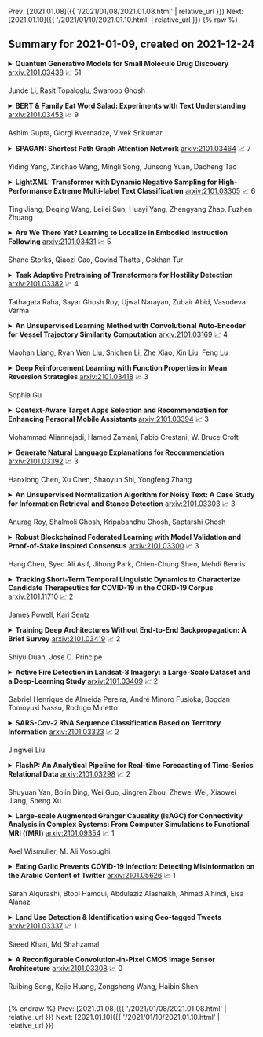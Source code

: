 Prev: [2021.01.08]({{ '/2021/01/08/2021.01.08.html' | relative_url }})  Next: [2021.01.10]({{ '/2021/01/10/2021.01.10.html' | relative_url }})
{% raw %}
## Summary for 2021-01-09, created on 2021-12-24


<details><summary><b>Quantum Generative Models for Small Molecule Drug Discovery</b>
<a href="https://arxiv.org/abs/2101.03438">arxiv:2101.03438</a>
&#x1F4C8; 51 <br>
<p>Junde Li, Rasit Topaloglu, Swaroop Ghosh</p></summary>
<p>

**Abstract:** Existing drug discovery pipelines take 5-10 years and cost billions of dollars. Computational approaches aim to sample from regions of the whole molecular and solid-state compounds called chemical space which could be on the order of 1060 . Deep generative models can model the underlying probability distribution of both the physical structures and property of drugs and relate them nonlinearly. By exploiting patterns in massive datasets, these models can distill salient features that characterize the molecules. Generative Adversarial Networks (GANs) discover drug candidates by generating molecular structures that obey chemical and physical properties and show affinity towards binding with the receptor for a target disease. However, classical GANs cannot explore certain regions of the chemical space and suffer from curse-of-dimensionality. A full quantum GAN may require more than 90 qubits even to generate QM9-like small molecules. We propose a qubit-efficient quantum GAN with a hybrid generator (QGAN-HG) to learn richer representation of molecules via searching exponentially large chemical space with few qubits more efficiently than classical GAN. The QGANHG model is composed of a hybrid quantum generator that supports various number of qubits and quantum circuit layers, and, a classical discriminator. QGAN-HG with only 14.93% retained parameters can learn molecular distribution as efficiently as classical counterpart. The QGAN-HG variation with patched circuits considerably accelerates our standard QGANHG training process and avoids potential gradient vanishing issue of deep neural networks. Code is available on GitHub https://github.com/jundeli/quantum-gan.

</p>
</details>

<details><summary><b>BERT & Family Eat Word Salad: Experiments with Text Understanding</b>
<a href="https://arxiv.org/abs/2101.03453">arxiv:2101.03453</a>
&#x1F4C8; 9 <br>
<p>Ashim Gupta, Giorgi Kvernadze, Vivek Srikumar</p></summary>
<p>

**Abstract:** In this paper, we study the response of large models from the BERT family to incoherent inputs that should confuse any model that claims to understand natural language. We define simple heuristics to construct such examples. Our experiments show that state-of-the-art models consistently fail to recognize them as ill-formed, and instead produce high confidence predictions on them. As a consequence of this phenomenon, models trained on sentences with randomly permuted word order perform close to state-of-the-art models. To alleviate these issues, we show that if models are explicitly trained to recognize invalid inputs, they can be robust to such attacks without a drop in performance.

</p>
</details>

<details><summary><b>SPAGAN: Shortest Path Graph Attention Network</b>
<a href="https://arxiv.org/abs/2101.03464">arxiv:2101.03464</a>
&#x1F4C8; 7 <br>
<p>Yiding Yang, Xinchao Wang, Mingli Song, Junsong Yuan, Dacheng Tao</p></summary>
<p>

**Abstract:** Graph convolutional networks (GCN) have recently demonstrated their potential in analyzing non-grid structure data that can be represented as graphs. The core idea is to encode the local topology of a graph, via convolutions, into the feature of a center node. In this paper, we propose a novel GCN model, which we term as Shortest Path Graph Attention Network (SPAGAN). Unlike conventional GCN models that carry out node-based attentions within each layer, the proposed SPAGAN conducts path-based attention that explicitly accounts for the influence of a sequence of nodes yielding the minimum cost, or shortest path, between the center node and its higher-order neighbors. SPAGAN therefore allows for a more informative and intact exploration of the graph structure and further {a} more effective aggregation of information from distant neighbors into the center node, as compared to node-based GCN methods. We test SPAGAN on the downstream classification task on several standard datasets, and achieve performances superior to the state of the art. Code is publicly available at https://github.com/ihollywhy/SPAGAN.

</p>
</details>

<details><summary><b>LightXML: Transformer with Dynamic Negative Sampling for High-Performance Extreme Multi-label Text Classification</b>
<a href="https://arxiv.org/abs/2101.03305">arxiv:2101.03305</a>
&#x1F4C8; 6 <br>
<p>Ting Jiang, Deqing Wang, Leilei Sun, Huayi Yang, Zhengyang Zhao, Fuzhen Zhuang</p></summary>
<p>

**Abstract:** Extreme Multi-label text Classification (XMC) is a task of finding the most relevant labels from a large label set. Nowadays deep learning-based methods have shown significant success in XMC. However, the existing methods (e.g., AttentionXML and X-Transformer etc) still suffer from 1) combining several models to train and predict for one dataset, and 2) sampling negative labels statically during the process of training label ranking model, which reduces both the efficiency and accuracy of the model. To address the above problems, we proposed LightXML, which adopts end-to-end training and dynamic negative labels sampling. In LightXML, we use generative cooperative networks to recall and rank labels, in which label recalling part generates negative and positive labels, and label ranking part distinguishes positive labels from these labels. Through these networks, negative labels are sampled dynamically during label ranking part training by feeding with the same text representation. Extensive experiments show that LightXML outperforms state-of-the-art methods in five extreme multi-label datasets with much smaller model size and lower computational complexity. In particular, on the Amazon dataset with 670K labels, LightXML can reduce the model size up to 72% compared to AttentionXML.

</p>
</details>

<details><summary><b>Are We There Yet? Learning to Localize in Embodied Instruction Following</b>
<a href="https://arxiv.org/abs/2101.03431">arxiv:2101.03431</a>
&#x1F4C8; 5 <br>
<p>Shane Storks, Qiaozi Gao, Govind Thattai, Gokhan Tur</p></summary>
<p>

**Abstract:** Embodied instruction following is a challenging problem requiring an agent to infer a sequence of primitive actions to achieve a goal environment state from complex language and visual inputs. Action Learning From Realistic Environments and Directives (ALFRED) is a recently proposed benchmark for this problem consisting of step-by-step natural language instructions to achieve subgoals which compose to an ultimate high-level goal. Key challenges for this task include localizing target locations and navigating to them through visual inputs, and grounding language instructions to visual appearance of objects. To address these challenges, in this study, we augment the agent's field of view during navigation subgoals with multiple viewing angles, and train the agent to predict its relative spatial relation to the target location at each timestep. We also improve language grounding by introducing a pre-trained object detection module to the model pipeline. Empirical studies show that our approach exceeds the baseline model performance.

</p>
</details>

<details><summary><b>Task Adaptive Pretraining of Transformers for Hostility Detection</b>
<a href="https://arxiv.org/abs/2101.03382">arxiv:2101.03382</a>
&#x1F4C8; 4 <br>
<p>Tathagata Raha, Sayar Ghosh Roy, Ujwal Narayan, Zubair Abid, Vasudeva Varma</p></summary>
<p>

**Abstract:** Identifying adverse and hostile content on the web and more particularly, on social media, has become a problem of paramount interest in recent years. With their ever increasing popularity, fine-tuning of pretrained Transformer-based encoder models with a classifier head are gradually becoming the new baseline for natural language classification tasks. In our work, we explore the gains attributed to Task Adaptive Pretraining (TAPT) prior to fine-tuning of Transformer-based architectures. We specifically study two problems, namely, (a) Coarse binary classification of Hindi Tweets into Hostile or Not, and (b) Fine-grained multi-label classification of Tweets into four categories: hate, fake, offensive, and defamation. Building up on an architecture which takes emojis and segmented hashtags into consideration for classification, we are able to experimentally showcase the performance upgrades due to TAPT. Our system (with team name 'iREL IIIT') ranked first in the 'Hostile Post Detection in Hindi' shared task with an F1 score of 97.16% for coarse-grained detection and a weighted F1 score of 62.96% for fine-grained multi-label classification on the provided blind test corpora.

</p>
</details>

<details><summary><b>An Unsupervised Learning Method with Convolutional Auto-Encoder for Vessel Trajectory Similarity Computation</b>
<a href="https://arxiv.org/abs/2101.03169">arxiv:2101.03169</a>
&#x1F4C8; 4 <br>
<p>Maohan Liang, Ryan Wen Liu, Shichen Li, Zhe Xiao, Xin Liu, Feng Lu</p></summary>
<p>

**Abstract:** To achieve reliable mining results for massive vessel trajectories, one of the most important challenges is how to efficiently compute the similarities between different vessel trajectories. The computation of vessel trajectory similarity has recently attracted increasing attention in the maritime data mining research community. However, traditional shape- and warping-based methods often suffer from several drawbacks such as high computational cost and sensitivity to unwanted artifacts and non-uniform sampling rates, etc. To eliminate these drawbacks, we propose an unsupervised learning method which automatically extracts low-dimensional features through a convolutional auto-encoder (CAE). In particular, we first generate the informative trajectory images by remapping the raw vessel trajectories into two-dimensional matrices while maintaining the spatio-temporal properties. Based on the massive vessel trajectories collected, the CAE can learn the low-dimensional representations of informative trajectory images in an unsupervised manner. The trajectory similarity is finally equivalent to efficiently computing the similarities between the learned low-dimensional features, which strongly correlate with the raw vessel trajectories. Comprehensive experiments on realistic data sets have demonstrated that the proposed method largely outperforms traditional trajectory similarity computation methods in terms of efficiency and effectiveness. The high-quality trajectory clustering performance could also be guaranteed according to the CAE-based trajectory similarity computation results.

</p>
</details>

<details><summary><b>Deep Reinforcement Learning with Function Properties in Mean Reversion Strategies</b>
<a href="https://arxiv.org/abs/2101.03418">arxiv:2101.03418</a>
&#x1F4C8; 3 <br>
<p>Sophia Gu</p></summary>
<p>

**Abstract:** Over the past decades, researchers have been pushing the limits of Deep Reinforcement Learning (DRL). Although DRL has attracted substantial interest from practitioners, many are blocked by having to search through a plethora of available methodologies that are seemingly alike, while others are still building RL agents from scratch based on classical theories. To address the aforementioned gaps in adopting the latest DRL methods, I am particularly interested in testing out if any of the recent technology developed by the leads in the field can be readily applied to a class of optimal trading problems. Unsurprisingly, many prominent breakthroughs in DRL are investigated and tested on strategic games: from AlphaGo to AlphaStar and at about the same time, OpenAI Five. Thus, in this writing, I want to show precisely how to use a DRL library that is initially built for games in a fundamental trading problem; mean reversion. And by introducing a framework that incorporates economically-motivated function properties, I also demonstrate, through the library, a highly-performant and convergent DRL solution to decision-making financial problems in general.

</p>
</details>

<details><summary><b>Context-Aware Target Apps Selection and Recommendation for Enhancing Personal Mobile Assistants</b>
<a href="https://arxiv.org/abs/2101.03394">arxiv:2101.03394</a>
&#x1F4C8; 3 <br>
<p>Mohammad Aliannejadi, Hamed Zamani, Fabio Crestani, W. Bruce Croft</p></summary>
<p>

**Abstract:** Users install many apps on their smartphones, raising issues related to information overload for users and resource management for devices. Moreover, the recent increase in the use of personal assistants has made mobile devices even more pervasive in users' lives. This paper addresses two research problems that are vital for developing effective personal mobile assistants: target apps selection and recommendation. The former is the key component of a unified mobile search system: a system that addresses the users' information needs for all the apps installed on their devices with a unified mode of access. The latter, instead, predicts the next apps that the users would want to launch. Here we focus on context-aware models to leverage the rich contextual information available to mobile devices. We design an in situ study to collect thousands of mobile queries enriched with mobile sensor data (now publicly available for research purposes). With the aid of this dataset, we study the user behavior in the context of these tasks and propose a family of context-aware neural models that take into account the sequential, temporal, and personal behavior of users. We study several state-of-the-art models and show that the proposed models significantly outperform the baselines.

</p>
</details>

<details><summary><b>Generate Natural Language Explanations for Recommendation</b>
<a href="https://arxiv.org/abs/2101.03392">arxiv:2101.03392</a>
&#x1F4C8; 3 <br>
<p>Hanxiong Chen, Xu Chen, Shaoyun Shi, Yongfeng Zhang</p></summary>
<p>

**Abstract:** Providing personalized explanations for recommendations can help users to understand the underlying insight of the recommendation results, which is helpful to the effectiveness, transparency, persuasiveness and trustworthiness of recommender systems. Current explainable recommendation models mostly generate textual explanations based on pre-defined sentence templates. However, the expressiveness power of template-based explanation sentences are limited to the pre-defined expressions, and manually defining the expressions require significant human efforts. Motivated by this problem, we propose to generate free-text natural language explanations for personalized recommendation. In particular, we propose a hierarchical sequence-to-sequence model (HSS) for personalized explanation generation. Different from conventional sentence generation in NLP research, a great challenge of explanation generation in e-commerce recommendation is that not all sentences in user reviews are of explanation purpose. To solve the problem, we further propose an auto-denoising mechanism based on topical item feature words for sentence generation. Experiments on various e-commerce product domains show that our approach can not only improve the recommendation accuracy, but also the explanation quality in terms of the offline measures and feature words coverage. This research is one of the initial steps to grant intelligent agents with the ability to explain itself based on natural language sentences.

</p>
</details>

<details><summary><b>An Unsupervised Normalization Algorithm for Noisy Text: A Case Study for Information Retrieval and Stance Detection</b>
<a href="https://arxiv.org/abs/2101.03303">arxiv:2101.03303</a>
&#x1F4C8; 3 <br>
<p>Anurag Roy, Shalmoli Ghosh, Kripabandhu Ghosh, Saptarshi Ghosh</p></summary>
<p>

**Abstract:** A large fraction of textual data available today contains various types of 'noise', such as OCR noise in digitized documents, noise due to informal writing style of users on microblogging sites, and so on. To enable tasks such as search/retrieval and classification over all the available data, we need robust algorithms for text normalization, i.e., for cleaning different kinds of noise in the text. There have been several efforts towards cleaning or normalizing noisy text; however, many of the existing text normalization methods are supervised and require language-dependent resources or large amounts of training data that is difficult to obtain. We propose an unsupervised algorithm for text normalization that does not need any training data / human intervention. The proposed algorithm is applicable to text over different languages, and can handle both machine-generated and human-generated noise. Experiments over several standard datasets show that text normalization through the proposed algorithm enables better retrieval and stance detection, as compared to that using several baseline text normalization methods. Implementation of our algorithm can be found at https://github.com/ranarag/UnsupClean.

</p>
</details>

<details><summary><b>Robust Blockchained Federated Learning with Model Validation and Proof-of-Stake Inspired Consensus</b>
<a href="https://arxiv.org/abs/2101.03300">arxiv:2101.03300</a>
&#x1F4C8; 3 <br>
<p>Hang Chen, Syed Ali Asif, Jihong Park, Chien-Chung Shen, Mehdi Bennis</p></summary>
<p>

**Abstract:** Federated learning (FL) is a promising distributed learning solution that only exchanges model parameters without revealing raw data. However, the centralized architecture of FL is vulnerable to the single point of failure. In addition, FL does not examine the legitimacy of local models, so even a small fraction of malicious devices can disrupt global training. To resolve these robustness issues of FL, in this paper, we propose a blockchain-based decentralized FL framework, termed VBFL, by exploiting two mechanisms in a blockchained architecture. First, we introduced a novel decentralized validation mechanism such that the legitimacy of local model updates is examined by individual validators. Second, we designed a dedicated proof-of-stake consensus mechanism where stake is more frequently rewarded to honest devices, which protects the legitimate local model updates by increasing their chances of dictating the blocks appended to the blockchain. Together, these solutions promote more federation within legitimate devices, enabling robust FL. Our emulation results of the MNIST classification corroborate that with 15% of malicious devices, VBFL achieves 87% accuracy, which is 7.4x higher than Vanilla FL.

</p>
</details>

<details><summary><b>Tracking Short-Term Temporal Linguistic Dynamics to Characterize Candidate Therapeutics for COVID-19 in the CORD-19 Corpus</b>
<a href="https://arxiv.org/abs/2101.11710">arxiv:2101.11710</a>
&#x1F4C8; 2 <br>
<p>James Powell, Kari Sentz</p></summary>
<p>

**Abstract:** Scientific literature tends to grow as a function of funding and interest in a given field. Mining such literature can reveal trends that may not be immediately apparent. The CORD-19 corpus represents a growing corpus of scientific literature associated with COVID-19. We examined the intersection of a set of candidate therapeutics identified in a drug-repurposing study with temporal instances of the CORD-19 corpus to determine if it was possible to find and measure changes associated with them over time. We propose that the techniques we used could form the basis of a tool to pre-screen new candidate therapeutics early in the research process.

</p>
</details>

<details><summary><b>Training Deep Architectures Without End-to-End Backpropagation: A Brief Survey</b>
<a href="https://arxiv.org/abs/2101.03419">arxiv:2101.03419</a>
&#x1F4C8; 2 <br>
<p>Shiyu Duan, Jose C. Principe</p></summary>
<p>

**Abstract:** This tutorial paper surveys training alternatives to end-to-end backpropagation (E2EBP) -- the de facto standard for training deep architectures. Modular training refers to strictly local training without both the forward and the backward pass, i.e., dividing a deep architecture into several nonoverlapping modules and training them separately without any end-to-end operation. Between the fully global E2EBP and the strictly local modular training, there are "weakly modular" hybrids performing training without the backward pass only. These alternatives can match or surpass the performance of E2EBP on challenging datasets such as ImageNet, and are gaining increased attention primarily because they offer practical advantages over E2EBP, which will be enumerated herein. In particular, they allow for greater modularity and transparency in deep learning workflows, aligning deep learning with the mainstream computer science engineering that heavily exploits modularization for scalability. Modular training has also revealed novel insights about learning and has further implications on other important research domains. Specifically, it induces natural and effective solutions to some important practical problems such as data efficiency and transferability estimation.

</p>
</details>

<details><summary><b>Active Fire Detection in Landsat-8 Imagery: a Large-Scale Dataset and a Deep-Learning Study</b>
<a href="https://arxiv.org/abs/2101.03409">arxiv:2101.03409</a>
&#x1F4C8; 2 <br>
<p>Gabriel Henrique de Almeida Pereira, André Minoro Fusioka, Bogdan Tomoyuki Nassu, Rodrigo Minetto</p></summary>
<p>

**Abstract:** Active fire detection in satellite imagery is of critical importance to the management of environmental conservation policies, supporting decision-making and law enforcement. This is a well established field, with many techniques being proposed over the years, usually based on pixel or region-level comparisons involving sensor-specific thresholds and neighborhood statistics. In this paper, we address the problem of active fire detection using deep learning techniques. In recent years, deep learning techniques have been enjoying an enormous success in many fields, but their use for active fire detection is relatively new, with open questions and demand for datasets and architectures for evaluation. This paper addresses these issues by introducing a new large-scale dataset for active fire detection, with over 150,000 image patches (more than 200 GB of data) extracted from Landsat-8 images captured around the world in August and September 2020, containing wildfires in several locations. The dataset was split in two parts, and contains 10-band spectral images with associated outputs, produced by three well known handcrafted algorithms for active fire detection in the first part, and manually annotated masks in the second part. We also present a study on how different convolutional neural network architectures can be used to approximate these handcrafted algorithms, and how models trained on automatically segmented patches can be combined to achieve better performance than the original algorithms - with the best combination having 87.2% precision and 92.4% recall on our manually annotated dataset. The proposed dataset, source codes and trained models are available on Github (https://github.com/pereira-gha/activefire), creating opportunities for further advances in the field

</p>
</details>

<details><summary><b>SARS-Cov-2 RNA Sequence Classification Based on Territory Information</b>
<a href="https://arxiv.org/abs/2101.03323">arxiv:2101.03323</a>
&#x1F4C8; 2 <br>
<p>Jingwei Liu</p></summary>
<p>

**Abstract:** CovID-19 genetics analysis is critical to determine virus type,virus variant and evaluate vaccines. In this paper, SARS-Cov-2 RNA sequence analysis relative to region or territory is investigated. A uniform framework of sequence SVM model with various genetics length from short to long and mixed-bases is developed by projecting SARS-Cov-2 RNA sequence to different dimensional space, then scoring it according to the output probability of pre-trained SVM models to explore the territory or origin information of SARS-Cov-2. Different sample size ratio of training set and test set is also discussed in the data analysis. Two SARS-Cov-2 RNA classification tasks are constructed based on GISAID database, one is for mainland, Hongkong and Taiwan of China, and the other is a 6-class classification task (Africa, Asia, Europe, North American, South American\& Central American, Ocean) of 7 continents. For 3-class classification of China, the Top-1 accuracy rate can reach 82.45\% (train 60\%, test=40\%); For 2-class classification of China, the Top-1 accuracy rate can reach 97.35\% (train 80\%, test 20\%); For 6-class classification task of world, when the ratio of training set and test set is 20\% : 80\% , the Top-1 accuracy rate can achieve 30.30\%. And, some Top-N results are also given.

</p>
</details>

<details><summary><b>FlashP: An Analytical Pipeline for Real-time Forecasting of Time-Series Relational Data</b>
<a href="https://arxiv.org/abs/2101.03298">arxiv:2101.03298</a>
&#x1F4C8; 2 <br>
<p>Shuyuan Yan, Bolin Ding, Wei Guo, Jingren Zhou, Zhewei Wei, Xiaowei Jiang, Sheng Xu</p></summary>
<p>

**Abstract:** Interactive response time is important in analytical pipelines for users to explore a sufficient number of possibilities and make informed business decisions. We consider a forecasting pipeline with large volumes of high-dimensional time series data. Real-time forecasting can be conducted in two steps. First, we specify the part of data to be focused on and the measure to be predicted by slicing, dicing, and aggregating the data. Second, a forecasting model is trained on the aggregated results to predict the trend of the specified measure. While there are a number of forecasting models available, the first step is the performance bottleneck. A natural idea is to utilize sampling to obtain approximate aggregations in real time as the input to train the forecasting model. Our scalable real-time forecasting system FlashP (Flash Prediction) is built based on this idea, with two major challenges to be resolved in this paper: first, we need to figure out how approximate aggregations affect the fitting of forecasting models, and forecasting results; and second, accordingly, what sampling algorithms we should use to obtain these approximate aggregations and how large the samples are. We introduce a new sampling scheme, called GSW sampling, and analyze error bounds for estimating aggregations using GSW samples. We introduce how to construct compact GSW samples with the existence of multiple measures to be analyzed. We conduct experiments to evaluate our solution and compare it with alternatives on real data.

</p>
</details>

<details><summary><b>Large-scale Augmented Granger Causality (lsAGC) for Connectivity Analysis in Complex Systems: From Computer Simulations to Functional MRI (fMRI)</b>
<a href="https://arxiv.org/abs/2101.09354">arxiv:2101.09354</a>
&#x1F4C8; 1 <br>
<p>Axel Wismuller, M. Ali Vosoughi</p></summary>
<p>

**Abstract:** We introduce large-scale Augmented Granger Causality (lsAGC) as a method for connectivity analysis in complex systems. The lsAGC algorithm combines dimension reduction with source time-series augmentation and uses predictive time-series modeling for estimating directed causal relationships among time-series. This method is a multivariate approach, since it is capable of identifying the influence of each time-series on any other time-series in the presence of all other time-series of the underlying dynamic system. We quantitatively evaluate the performance of lsAGC on synthetic directional time-series networks with known ground truth. As a reference method, we compare our results with cross-correlation, which is typically used as a standard measure of connectivity in the functional MRI (fMRI) literature. Using extensive simulations for a wide range of time-series lengths and two different signal-to-noise ratios of 5 and 15 dB, lsAGC consistently outperforms cross-correlation at accurately detecting network connections, using Receiver Operator Characteristic Curve (ROC) analysis, across all tested time-series lengths and noise levels. In addition, as an outlook to possible clinical application, we perform a preliminary qualitative analysis of connectivity matrices for fMRI data of Autism Spectrum Disorder (ASD) patients and typical controls, using a subset of 59 subjects of the Autism Brain Imaging Data Exchange II (ABIDE II) data repository. Our results suggest that lsAGC, by extracting sparse connectivity matrices, may be useful for network analysis in complex systems, and may be applicable to clinical fMRI analysis in future research, such as targeting disease-related classification or regression tasks on clinical data.

</p>
</details>

<details><summary><b>Eating Garlic Prevents COVID-19 Infection: Detecting Misinformation on the Arabic Content of Twitter</b>
<a href="https://arxiv.org/abs/2101.05626">arxiv:2101.05626</a>
&#x1F4C8; 1 <br>
<p>Sarah Alqurashi, Btool Hamoui, Abdulaziz Alashaikh, Ahmad Alhindi, Eisa Alanazi</p></summary>
<p>

**Abstract:** The rapid growth of social media content during the current pandemic provides useful tools for disseminating information which has also become a root for misinformation. Therefore, there is an urgent need for fact-checking and effective techniques for detecting misinformation in social media. In this work, we study the misinformation in the Arabic content of Twitter. We construct a large Arabic dataset related to COVID-19 misinformation and gold-annotate the tweets into two categories: misinformation or not. Then, we apply eight different traditional and deep machine learning models, with different features including word embeddings and word frequency. The word embedding models (\textsc{FastText} and word2vec) exploit more than two million Arabic tweets related to COVID-19. Experiments show that optimizing the area under the curve (AUC) improves the models' performance and the Extreme Gradient Boosting (XGBoost) presents the highest accuracy in detecting COVID-19 misinformation online.

</p>
</details>

<details><summary><b>Land Use Detection & Identification using Geo-tagged Tweets</b>
<a href="https://arxiv.org/abs/2101.03337">arxiv:2101.03337</a>
&#x1F4C8; 1 <br>
<p>Saeed Khan, Md Shahzamal</p></summary>
<p>

**Abstract:** Geo-tagged tweets can potentially help with sensing the interaction of people with their surrounding environment. Based on this hypothesis, this paper makes use of geotagged tweets in order to ascertain various land uses with a broader goal to help with urban/city planning. The proposed method utilises supervised learning to reveal spatial land use within cities with the help of Twitter activity signatures. Specifically, the technique involves using tweets from three cities of Australia namely Brisbane, Melbourne and Sydney. Analytical results are checked against the zoning data provided by respective city councils and a good match is observed between the predicted land use and existing land zoning by the city councils. We show that geo-tagged tweets contain features that can be useful for land use identification.

</p>
</details>

<details><summary><b>A Reconfigurable Convolution-in-Pixel CMOS Image Sensor Architecture</b>
<a href="https://arxiv.org/abs/2101.03308">arxiv:2101.03308</a>
&#x1F4C8; 0 <br>
<p>Ruibing Song, Kejie Huang, Zongsheng Wang, Haibin Shen</p></summary>
<p>

**Abstract:** The separation of the data capture and analysis in modern vision systems has led to a massive amount of data transfer between the end devices and cloud computers, resulting in long latency, slow response, and high power consumption. Efficient hardware architectures are under focused development to enable Artificial Intelligence (AI) at the resource-limited end sensing devices. One of the most promising solutions is to enable Processing-in-Pixel (PIP) scheme. However, the conventional schemes suffer from the low fill-factor issue. This paper proposes a PIP based CMOS sensor architecture, which allows convolution operation before the column readout circuit to significantly improve the image reading speed with much lower power consumption. The simulation results show that the proposed architecture could support the computing efficiency up to 11.65 TOPS/W at the 8-bit weight configuration, which is three times as high as the conventional schemes. The transistors required for each pixel are only 2.5T, significantly improving the fill-factor.

</p>
</details>


{% endraw %}
Prev: [2021.01.08]({{ '/2021/01/08/2021.01.08.html' | relative_url }})  Next: [2021.01.10]({{ '/2021/01/10/2021.01.10.html' | relative_url }})